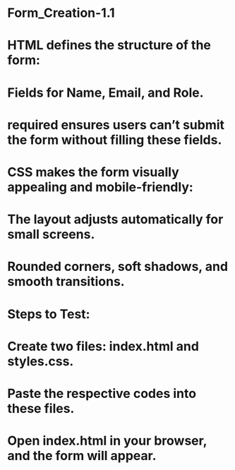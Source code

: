 # Form_Creation-1.1
# HTML defines the structure of the form:
# Fields for Name, Email, and Role.
# required ensures users can’t submit the form without filling these fields.
# CSS makes the form visually appealing and mobile-friendly:
# The layout adjusts automatically for small screens.
# Rounded corners, soft shadows, and smooth transitions.
# Steps to Test:
# Create two files: index.html and styles.css.
# Paste the respective codes into these files.
# Open index.html in your browser, and the form will appear.
